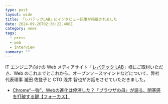 ```yaml
---
type: post
layout: wide
title: 「レバテックLAB」にインタビュー記事が掲載されました
date: 2024-09-26T02:36:22.408Z
category: news
tags:
  - press
  - web
  - interview
summary: ""
---
```



IT エンジニア向けの Web メディアサイト「[レバテック LAB](https://levtech.jp/media/)」様にご取材いただき、Web のこれまでとこれから、オープンソースマインドなどについて、弊社代表理事 瀧田 佐登子と CTO 浅井 智也がお話をさせていただきました。




* [Chrome“一強”、Webの進化は停滞した？「ブラウザの母」が語る、閉塞感を打破する鍵【フォーカス】](https://levtech.jp/media/article/focus/detail_529/)